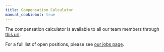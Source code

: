 ```yaml
---
title: Compensation Calculator
manual_cookiebot: true
---
```


The compensation calculator is available to all our team members through [this url](https://comp-calculator.example_company.net/).

For a full list of open positions, please see [our jobs page](https://about.example_company.com/jobs/).
